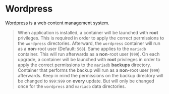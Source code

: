 # Wordpress

[Wordpress](https://wordpress.org/) is a web content management system.

> When application is installed, a container will be launched with **root** privileges.
> This is required in order to apply the correct permissions to the `wordpress` directories.
> Afterward, the `wordpress` container will run as a **non**-root user (Default: `568`).
> Same applies to the `mariadb` container. This will run afterwards as a **non**-root user (`999`).
> On each upgrade, a container will be launched with **root** privileges in order to apply the correct
> permissions to the `mariadb` **backups** directory. Container that performs the backup will run as a **non**-root user (`999`) afterwards.
> Keep in mind the permissions on the backup directory will be changed to `999:999` on **every** update.
> But will only be changed once for the `wordpress` and `mariadb` data directories.

